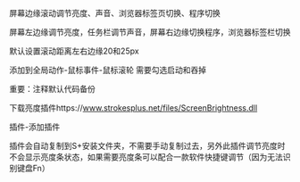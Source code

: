屏幕边缘滚动调节亮度、声音、浏览器标签页切换、程序切换

屏幕左边缘调节亮度，任务栏调节声音，屏幕右边缘切换程序，浏览器标签栏切换

默认设置滚动距离左右边缘20和25px

添加到全局动作-鼠标事件-鼠标滚轮 需要勾选启动和吞掉

重要：注释默认代码备份

下载亮度插件https://www.strokesplus.net/files/ScreenBrightness.dll

插件-添加插件

插件会自动复制到S+安装文件夹，不需要手动复制过去，另外此插件调节亮度时不会显示亮度条状态，如果需要亮度条可以配合一款软件快捷键调节（因为无法识别键盘Fn）
